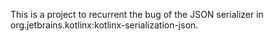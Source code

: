 This is a project to recurrent the bug of the JSON serializer in org.jetbrains.kotlinx:kotlinx-serialization-json.

